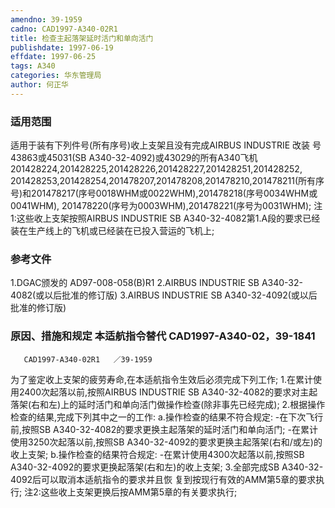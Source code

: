 ```yaml
---
amendno: 39-1959
cadno: CAD1997-A340-02R1
title: 检查主起落架延时活门和单向活门
publishdate: 1997-06-19
effdate: 1997-06-25
tags: A340
categories: 华东管理局
author: 何正华
---
```


### 适用范围 
适用于装有下列件号(所有序号)收上支架且没有完成AIRBUS INDUSTRIE 改装 号43863或45031(SB A340-32-4092)或43029的所有A340飞机 201428224,201428225,201428226,201428227,201428251,201428252, 201428253,201428254,201478207,201478208,201478210,201478211(所有序号)和201478217(序号0018WHM或0022WHM),201478218(序号0034WHM或0041WHM), 201478220(序号为0003WHM),201478221(序号为0031WHM);
注1:这些收上支架按照AIRBUS INDUSTRIE SB A340-32-4082第1.A段的要求已经装在生产线上的飞机或已经装在已投入营运的飞机上;

### 参考文件
1.DGAC颁发的 AD97-008-058(B)R1 
    2.AIRBUS INDUSTRIE SB A340-32-4082(或以后批准的修订版) 
    3.AIRBUS INDUSTRIE SB A340-32-4092(或以后批准的修订版)


### 原因、措施和规定 本适航指令替代 CAD1997-A340-02，39-1841 
       CAD1997-A340-02R1   ／39-1959 
为了鉴定收上支架的疲劳寿命,在本适航指令生效后必须完成下列工作; 
    1.在累计使用2400次起落以前,按照AIRBUS INDUSTRIE SB A340-32-4082的要求对主起落架(右和左)上的延时活门和单向活门做操作检查(除非事先已经完成); 
    2.根据操作检查的结果,完成下列其中之一的工作: 
a.操作检查的结果不符合规定:       -在下次飞行前,按照SB A340-32-4082的要求更换主起落架的延时活门和单向活门; 
      -在累计使用3250次起落以前,按照SB A340-32-4092的要求更换主起落架(右和/或左)的收上支架; 
b.操作检查的结果符合规定: 
      -在累计使用4300次起落以前,按照SB A340-32-4092的要求更换起落架(右和左)的收上支架; 
    3.全部完成SB A340-32-4092后可以取消本适航指令的要求并且恢
复到按现行有效的AMM第5章的要求执行;    注2:这些收上支架更换后按AMM第5章的有关要求执行; 
